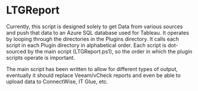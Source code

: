 # LTGReport

Currently, this script is designed solely to get Data from various sources and push that data to an Azure SQL database used for Tableau. It operates by looping through the directories in the Plugins directory. It calls each script in each Plugin directory in alphabetical order.  Each script is dot-sourced by the main script (LTGReport.ps1), so the order in which the plugin scripts operate is important.

The main script has been written to allow for different types of output, eventually it should replace Veeam/vCheck reports and even be able to upload data to ConnectWise, IT Glue, etc.